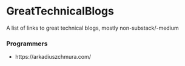 # GreatTechnicalBlogs
A list of links to great technical blogs, mostly non-substack/-medium


<h3> Programmers </h3>
<ul>
  <li>https://arkadiuszchmura.com/</li>
</ul>
